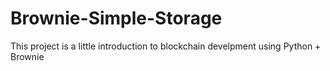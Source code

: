 # Brownie-Simple-Storage

This project is a little introduction to blockchain develpment using Python + Brownie
